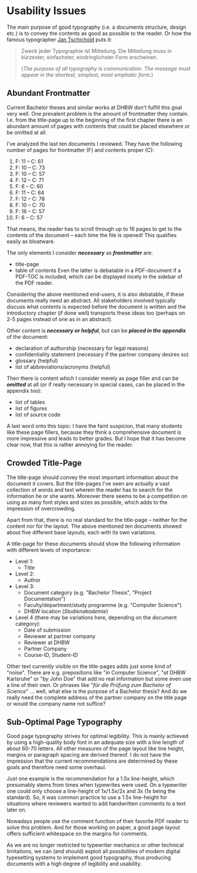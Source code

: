 # Usability Issues

The main purpose of  good typography (i.e. a documents structure, design etc.) is to convey the contents as good as possible to the reader. Or how the famous typographer [Jan Tschichold](https://www.typolexikon.de/tschichold-jan/) puts it:

> Zweck jeder Typographie ist Mitteilung. Die Mitteilung muss in kürzester, einfachster, eindringlichster Form erscheinen.
> 
> (*The purpose of all typography is communication. The message must appear in the shortest, simplest, most emphatic form*.)

## Abundant Frontmatter

Current Bachelor theses and similar works at DHBW don't fulfill this goal very well. One prevalent problem is the amount of frontmatter they contain. I.e. from the title-page up to the beginning of the first chapter there is an abundant amount of pages with contents that could be placed elsewhere or be omitted at all.

I've analyzed the last ten documents I reviewed. They have the following number of pages for frontmatter (F) and contents proper (C):
1. F: 11 – C: 61
2. F: 10 – C: 73
3. F: 10 – C: 57
4. F: 12 – C: 71
5. F:  6 – C: 60
6. F: 11 – C: 64
7. F: 12 – C: 78
8. F: 10 – C: 70
9. F: 16 – C: 57
10. F: 6 – C: 57

That means, the reader has to scroll through up to 16 pages to get to the contents of the document – each time the file is opened! This qualifies easily as bloatware.

The only elements I consider ***necessary*** as ***frontmatter*** are:
- title-page
- table of contents 
Even the latter is debatable in a PDF-document if a PDF-TOC is included, which can be displayed nicely in the sidebar of the PDF reader. 

Considering the above mentioned end-users, it is also debatable, if these documents really need an abstract. All stakeholders involved typically discuss what contents is expected before the document is written and the introductory chapter (if done well) transports these ideas too (perhaps on 2-5 pages instead of one as in an abstract).

Other content is ***necessary or helpful***, but can be ***placed in the appendix*** of the document:
- declaration of authorship (necessary for legal reasons)
- confidentiality statement (necessary if the partner company desires so)
- glossary (helpful)
- list of abbreviations/acronyms (helpful)

Then there is content which I consider merely as page filler and can be ***omitted*** at all (or if really necessary in special cases, can be placed in the appendix too):
- list of tables
- list of figures
- list of source code

A last word onto this topic: I have the faint suspicion, that many students like these page fillers, because they think a comprehensive document is more impressive and leads to better grades. But I hope that it has become clear now, that this is rather annoying for the reader.

## Crowded Title-Page

The title-page should convey the most important information about the document it covers. But the title-pages I've seen are actually a vast collection of words and text wherein the reader has to search for the information he or she wants. Moreover there seems to be a competition on using as many font styles and sizes as possible, which adds to the impression of overcrowding. 

Apart from that, there is no real standard for the title-page – neither for the content nor for the layout. The above mentioned ten documents showed about five different base layouts, each with its own variations.

A title-page for these documents should show the following information with different levels of importance:
- Level 1:
	- Title
- Level 2:
	- Author
- Level 3:
	- Document category (e.g. "Bachelor Thesis", "Project Documentation")
	- Faculty/department/study programme (e.g. "Computer Science")
	- DHBW location (*Studienakademie*)
- Level 4 (there may be variations here, depending on the document category):
	- Date of submission
	- Reviewer at partner company
	- Reviewer at DHBW
	- Partner Company
	- Course-ID, Student-ID

Other text currently visible on the title-pages adds just some kind of "noise". There are e.g. prepositions like "*in* Computer Science", "*at* DHBW Karlsruhe" or "*by* John Doe" that add no real information but some even use a line of their own. Or phrases like "*für die Prüfung zum Bachelor of Science*" ... well, what else is the purpose of a Bachelor thesis? And do we really need the complete address of the partner company on the title page or would the company name not suffice?

## Sub-Optimal Page Typography
Good page typography strives for optimal legibility. This is mainly achieved by using a high-quality body font in an adequate size with a line length of about 60-70 letters. All other measures of the page layout like line height, margins or paragraph spacing are derived thereof. I do not have the impression that the current recommendations are determined by these goals and therefore need some overhaul. 

Just one example is the recommendation for a 1.5x line-height, which presumably stems from times when typewrites were used. On a typewriter one could only choose a line-height of 1x/1.5x/2x and 3x (1x being the standard). So, it was common practice to use a 1.5x line-height for situations where reviewers wanted to add handwritten comments to a text later on.

Nowadays people use the comment function of their favorite PDF reader to solve this problem. And for those working on paper, a good page layout offers sufficient whitespace on the margins for comments. 

As we are no longer restricted to typewriter mechanics or other technical limitations, we can (and should) exploit all possibilities of modern digital typesetting systems to implement good typography, thus producing documents with a high degree of legibility and usability.